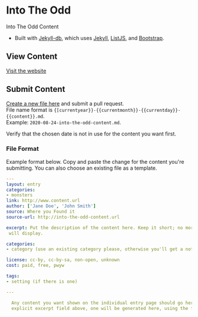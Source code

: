# Into The Odd

Into The Odd Content

* Built with [Jekyll-db](https://github.com/rypan/jekyll-db), which uses [Jekyll](http://jekyllrb.com/), [ListJS](http://listjs.com/), and [Bootstrap](http://getbootstrap.com/).


## View Content
[Visit the website](http://yochaigal.github.io/intotheodd/)

## Submit Content
[Create a new file here](https://github.com/yochaigal/intotheodd/new/gh-pages/_posts) and submit a pull request.  
File name format is `{[currentyear}}-{{currentmonth}}-{{currentday}}-{{content}}.md`.  
Example: `2020-08-24-into-the-odd-content.md`.

Verify that the chosen date is not in use for the content you want first.

### File Format
Example format below. Copy and paste the change for the content you're submitting. You can also choose an existing file as a template.

```yaml
---
layout: entry
categories:
- monsters
link: http://www.content.url
author: ['Jane Doe', 'John Smith']
source: Where you Found it
source-url: http://into-the-odd-content.url

excerpt: Put the description of the content here. Keep it short; no more than 200 characters
 will display.

categories:
- category (use an existing category please, otherwise you'll get a not-found)

license: cc-by, cc-by-sa, non-open, unknown
cost: paid, free, pwyw

tags:
- setting (if there is one)

---

  Any content you want shown on the individual entry page should go here. If you don't use an
  explicit excerpt field above, one will be generated here, using the first 200 characters.

```
